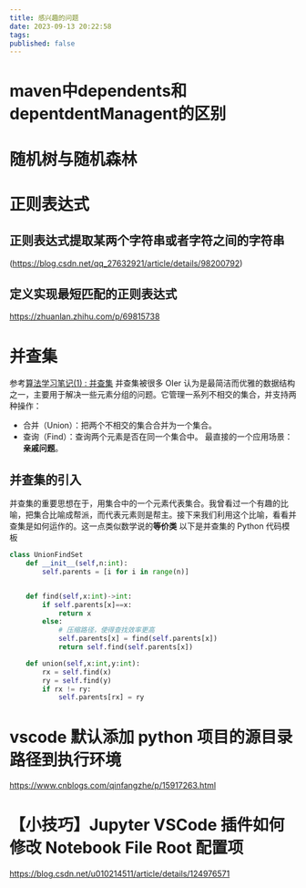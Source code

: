 ```yaml
---
title: 感兴趣的问题
date: 2023-09-13 20:22:58
tags:
published: false
---
```


# maven中dependents和depentdentManagent的区别

# 随机树与随机森林

# 正则表达式

## 正则表达式提取某两个字符串或者字符之间的字符串

(https://blog.csdn.net/qq_27632921/article/details/98200792)

## 定义实现最短匹配的正则表达式

https://zhuanlan.zhihu.com/p/69815738

# 并查集

参考[算法学习笔记(1) : 并查集](https://zhuanlan.zhihu.com/p/93647900)
并查集被很多 OIer 认为是最简洁而优雅的数据结构之一，主要用于解决一些元素分组的问题。它管理一系列不相交的集合，并支持两种操作：

- 合并（Union）：把两个不相交的集合合并为一个集合。
- 查询（Find）：查询两个元素是否在同一个集合中。
  最直接的一个应用场景：**亲戚问题**。 

## 并查集的引入
  并查集的重要思想在于，用集合中的一个元素代表集合。我曾看过一个有趣的比喻，把集合比喻成帮派，而代表元素则是帮主。接下来我们利用这个比喻，看看并查集是如何运作的。这一点类似数学说的**等价类**
  以下是并查集的 Python 代码模板

```python
class UnionFindSet
    def __init__(self,n:int):
        self.parents = [i for i in range(n)]


    def find(self,x:int)->int:
        if self.parents[x]==x:
            return x
        else:
            # 压缩路径，使得查找效率更高
            self.parents[x] = find(self.parents[x])
            return self.find(self.parents[x])

    def union(self,x:int,y:int):
        rx = self.find(x)
        ry = self.find(y)
        if rx != ry:
            self.parents[rx] = ry
```

# vscode 默认添加 python 项目的源目录路径到执行环境

https://www.cnblogs.com/qinfangzhe/p/15917263.html

# 【小技巧】Jupyter VSCode 插件如何修改 Notebook File Root 配置项

https://blog.csdn.net/u010214511/article/details/124976571
